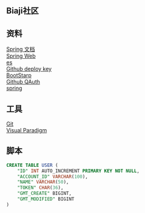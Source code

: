 ## Biaji社区

## 资料
[Spring 文档](https://spring.io/guides)  
[Spring Web](https://spring.io/guides/gs/serving-web-content/)  
[es](https://elasticsearch.cn/explore)  
[Github deploy key](https://docs.github.com/v3/guides/managing-deploy-keys/#deploy-keys)  
[BootStarp](https://getbootstrap.com/docs/5.0/getting-started/introduction/)  
[Github QAuth](https://docs.github.com/en/developers/apps/creating-an-oauth-app)  
[spring](https://docs.spring.io/spring-boot/docs/2.0.0.RC1/reference/htmlsingle/#boot-features-embedded-database-support)

## 工具
[Git](https://git-scm.com/download)  
[Visual Paradigm](https://www.visual-paradigm.com)

## 脚本
```sql
CREATE TABLE USER (
    "ID" INT AUTO_INCREMENT PRIMARY KEY NOT NULL,
    "ACCOUNT_ID" VARCHAR(100),
    "NAME" VARCHAR(50),
    "TOKEN" CHAR(36),
    "GMT_CREATE" BIGINT,
    "GMT_MODIFIED" BIGINT
)
```